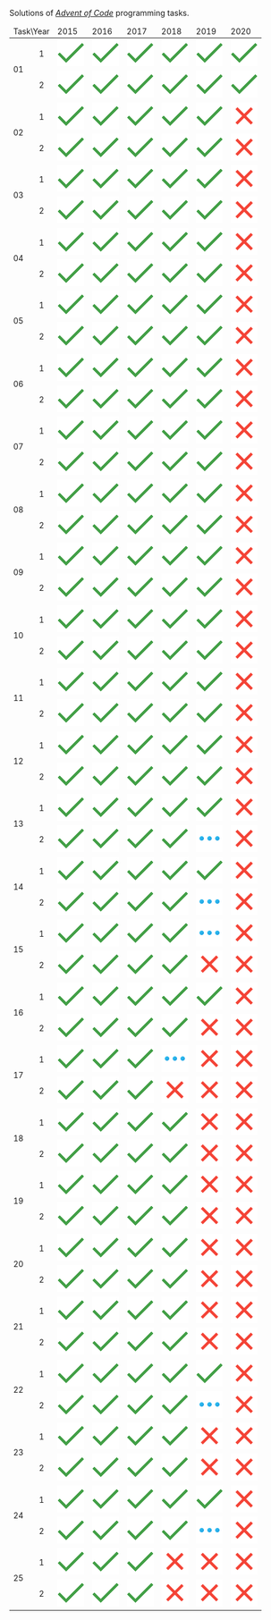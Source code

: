 Solutions  of <cite>[Advent of Code][1]</cite> programming tasks.
<table>
<thead>
	<tr>
		<td colspan="2">Task\Year</td>
		<td>2015</td>
		<td>2016</td>
		<td>2017</td>
		<td>2018</td>
		<td>2019</td>
		<td>2020</td>
	</tr>
</thead>
<tbody>
	<tr>
		<td rowspan="2">01</td>
		<td>1</td>
		<td><a href="tree/master/solutions/2015/day01/task1"><img src="misc/images/solved.png" width="48" height="48"></a></td>
		<td><a href="tree/master/solutions/2016/day01/task1"><img src="misc/images/solved.png" width="48" height="48"></a></td>
		<td><a href="tree/master/solutions/2017/day01/task1"><img src="misc/images/solved.png" width="48" height="48"></a></td>
		<td><a href="tree/master/solutions/2018/day01/task1"><img src="misc/images/solved.png" width="48" height="48"></a></td>
		<td><a href="tree/master/solutions/2019/day01/task1"><img src="misc/images/solved.png" width="48" height="48"></a></td>
		<td><a href="tree/master/solutions/2020/day01/task1"><img src="misc/images/solved.png" width="48" height="48"></a></td>
	</tr>
	<tr>
		<td>2</td>
		<td><a href="tree/master/solutions/2015/day01/task2"><img src="misc/images/solved.png" width="48" height="48"></a></td>
		<td><a href="tree/master/solutions/2016/day01/task2"><img src="misc/images/solved.png" width="48" height="48"></a></td>
		<td><a href="tree/master/solutions/2017/day01/task2"><img src="misc/images/solved.png" width="48" height="48"></a></td>
		<td><a href="tree/master/solutions/2018/day01/task2"><img src="misc/images/solved.png" width="48" height="48"></a></td>
		<td><a href="tree/master/solutions/2019/day01/task2"><img src="misc/images/solved.png" width="48" height="48"></a></td>
		<td><a href="tree/master/solutions/2020/day01/task2"><img src="misc/images/solved.png" width="48" height="48"></a></td>
	</tr>
	<tr>
		<td rowspan="2">02</td>
		<td>1</td>
		<td><a href="tree/master/solutions/2015/day02/task1"><img src="misc/images/solved.png" width="48" height="48"></a></td>
		<td><a href="tree/master/solutions/2016/day02/task1"><img src="misc/images/solved.png" width="48" height="48"></a></td>
		<td><a href="tree/master/solutions/2017/day02/task1"><img src="misc/images/solved.png" width="48" height="48"></a></td>
		<td><a href="tree/master/solutions/2018/day02/task1"><img src="misc/images/solved.png" width="48" height="48"></a></td>
		<td><a href="tree/master/solutions/2019/day02/task1"><img src="misc/images/solved.png" width="48" height="48"></a></td>
		<td><a href="tree/master/solutions/2020/day02/task1"><img src="misc/images/notStarted.png" width="48" height="48"></a></td>
	</tr>
	<tr>
		<td>2</td>
		<td><a href="tree/master/solutions/2015/day02/task2"><img src="misc/images/solved.png" width="48" height="48"></a></td>
		<td><a href="tree/master/solutions/2016/day02/task2"><img src="misc/images/solved.png" width="48" height="48"></a></td>
		<td><a href="tree/master/solutions/2017/day02/task2"><img src="misc/images/solved.png" width="48" height="48"></a></td>
		<td><a href="tree/master/solutions/2018/day02/task2"><img src="misc/images/solved.png" width="48" height="48"></a></td>
		<td><a href="tree/master/solutions/2019/day02/task2"><img src="misc/images/solved.png" width="48" height="48"></a></td>
		<td><a href="tree/master/solutions/2020/day02/task2"><img src="misc/images/notStarted.png" width="48" height="48"></a></td>
	</tr>
	<tr>
		<td rowspan="2">03</td>
		<td>1</td>
		<td><a href="tree/master/solutions/2015/day03/task1"><img src="misc/images/solved.png" width="48" height="48"></a></td>
		<td><a href="tree/master/solutions/2016/day03/task1"><img src="misc/images/solved.png" width="48" height="48"></a></td>
		<td><a href="tree/master/solutions/2017/day03/task1"><img src="misc/images/solved.png" width="48" height="48"></a></td>
		<td><a href="tree/master/solutions/2018/day03/task1"><img src="misc/images/solved.png" width="48" height="48"></a></td>
		<td><a href="tree/master/solutions/2019/day03/task1"><img src="misc/images/solved.png" width="48" height="48"></a></td>
		<td><a href="tree/master/solutions/2020/day03/task1"><img src="misc/images/notStarted.png" width="48" height="48"></a></td>
	</tr>
	<tr>
		<td>2</td>
		<td><a href="tree/master/solutions/2015/day03/task2"><img src="misc/images/solved.png" width="48" height="48"></a></td>
		<td><a href="tree/master/solutions/2016/day03/task2"><img src="misc/images/solved.png" width="48" height="48"></a></td>
		<td><a href="tree/master/solutions/2017/day03/task2"><img src="misc/images/solved.png" width="48" height="48"></a></td>
		<td><a href="tree/master/solutions/2018/day03/task2"><img src="misc/images/solved.png" width="48" height="48"></a></td>
		<td><a href="tree/master/solutions/2019/day03/task2"><img src="misc/images/solved.png" width="48" height="48"></a></td>
		<td><a href="tree/master/solutions/2020/day03/task2"><img src="misc/images/notStarted.png" width="48" height="48"></a></td>
	</tr>
	<tr>
		<td rowspan="2">04</td>
		<td>1</td>
		<td><a href="tree/master/solutions/2015/day04/task1"><img src="misc/images/solved.png" width="48" height="48"></a></td>
		<td><a href="tree/master/solutions/2016/day04/task1"><img src="misc/images/solved.png" width="48" height="48"></a></td>
		<td><a href="tree/master/solutions/2017/day04/task1"><img src="misc/images/solved.png" width="48" height="48"></a></td>
		<td><a href="tree/master/solutions/2018/day04/task1"><img src="misc/images/solved.png" width="48" height="48"></a></td>
		<td><a href="tree/master/solutions/2019/day04/task1"><img src="misc/images/solved.png" width="48" height="48"></a></td>
		<td><a href="tree/master/solutions/2020/day04/task1"><img src="misc/images/notStarted.png" width="48" height="48"></a></td>
	</tr>
	<tr>
		<td>2</td>
		<td><a href="tree/master/solutions/2015/day04/task2"><img src="misc/images/solved.png" width="48" height="48"></a></td>
		<td><a href="tree/master/solutions/2016/day04/task2"><img src="misc/images/solved.png" width="48" height="48"></a></td>
		<td><a href="tree/master/solutions/2017/day04/task2"><img src="misc/images/solved.png" width="48" height="48"></a></td>
		<td><a href="tree/master/solutions/2018/day04/task2"><img src="misc/images/solved.png" width="48" height="48"></a></td>
		<td><a href="tree/master/solutions/2019/day04/task2"><img src="misc/images/solved.png" width="48" height="48"></a></td>
		<td><a href="tree/master/solutions/2020/day04/task2"><img src="misc/images/notStarted.png" width="48" height="48"></a></td>
	</tr>
	<tr>
		<td rowspan="2">05</td>
		<td>1</td>
		<td><a href="tree/master/solutions/2015/day05/task1"><img src="misc/images/solved.png" width="48" height="48"></a></td>
		<td><a href="tree/master/solutions/2016/day05/task1"><img src="misc/images/solved.png" width="48" height="48"></a></td>
		<td><a href="tree/master/solutions/2017/day05/task1"><img src="misc/images/solved.png" width="48" height="48"></a></td>
		<td><a href="tree/master/solutions/2018/day05/task1"><img src="misc/images/solved.png" width="48" height="48"></a></td>
		<td><a href="tree/master/solutions/2019/day05/task1"><img src="misc/images/solved.png" width="48" height="48"></a></td>
		<td><a href="tree/master/solutions/2020/day05/task1"><img src="misc/images/notStarted.png" width="48" height="48"></a></td>
	</tr>
	<tr>
		<td>2</td>
		<td><a href="tree/master/solutions/2015/day05/task2"><img src="misc/images/solved.png" width="48" height="48"></a></td>
		<td><a href="tree/master/solutions/2016/day05/task2"><img src="misc/images/solved.png" width="48" height="48"></a></td>
		<td><a href="tree/master/solutions/2017/day05/task2"><img src="misc/images/solved.png" width="48" height="48"></a></td>
		<td><a href="tree/master/solutions/2018/day05/task2"><img src="misc/images/solved.png" width="48" height="48"></a></td>
		<td><a href="tree/master/solutions/2019/day05/task2"><img src="misc/images/solved.png" width="48" height="48"></a></td>
		<td><a href="tree/master/solutions/2020/day05/task2"><img src="misc/images/notStarted.png" width="48" height="48"></a></td>
	</tr>
	<tr>
		<td rowspan="2">06</td>
		<td>1</td>
		<td><a href="tree/master/solutions/2015/day06/task1"><img src="misc/images/solved.png" width="48" height="48"></a></td>
		<td><a href="tree/master/solutions/2016/day06/task1"><img src="misc/images/solved.png" width="48" height="48"></a></td>
		<td><a href="tree/master/solutions/2017/day06/task1"><img src="misc/images/solved.png" width="48" height="48"></a></td>
		<td><a href="tree/master/solutions/2018/day06/task1"><img src="misc/images/solved.png" width="48" height="48"></a></td>
		<td><a href="tree/master/solutions/2019/day06/task1"><img src="misc/images/solved.png" width="48" height="48"></a></td>
		<td><a href="tree/master/solutions/2020/day06/task1"><img src="misc/images/notStarted.png" width="48" height="48"></a></td>
	</tr>
	<tr>
		<td>2</td>
		<td><a href="tree/master/solutions/2015/day06/task2"><img src="misc/images/solved.png" width="48" height="48"></a></td>
		<td><a href="tree/master/solutions/2016/day06/task2"><img src="misc/images/solved.png" width="48" height="48"></a></td>
		<td><a href="tree/master/solutions/2017/day06/task2"><img src="misc/images/solved.png" width="48" height="48"></a></td>
		<td><a href="tree/master/solutions/2018/day06/task2"><img src="misc/images/solved.png" width="48" height="48"></a></td>
		<td><a href="tree/master/solutions/2019/day06/task2"><img src="misc/images/solved.png" width="48" height="48"></a></td>
		<td><a href="tree/master/solutions/2020/day06/task2"><img src="misc/images/notStarted.png" width="48" height="48"></a></td>
	</tr>
	<tr>
		<td rowspan="2">07</td>
		<td>1</td>
		<td><a href="tree/master/solutions/2015/day07/task1"><img src="misc/images/solved.png" width="48" height="48"></a></td>
		<td><a href="tree/master/solutions/2016/day07/task1"><img src="misc/images/solved.png" width="48" height="48"></a></td>
		<td><a href="tree/master/solutions/2017/day07/task1"><img src="misc/images/solved.png" width="48" height="48"></a></td>
		<td><a href="tree/master/solutions/2018/day07/task1"><img src="misc/images/solved.png" width="48" height="48"></a></td>
		<td><a href="tree/master/solutions/2019/day07/task1"><img src="misc/images/solved.png" width="48" height="48"></a></td>
		<td><a href="tree/master/solutions/2020/day07/task1"><img src="misc/images/notStarted.png" width="48" height="48"></a></td>
	</tr>
	<tr>
		<td>2</td>
		<td><a href="tree/master/solutions/2015/day07/task2"><img src="misc/images/solved.png" width="48" height="48"></a></td>
		<td><a href="tree/master/solutions/2016/day07/task2"><img src="misc/images/solved.png" width="48" height="48"></a></td>
		<td><a href="tree/master/solutions/2017/day07/task2"><img src="misc/images/solved.png" width="48" height="48"></a></td>
		<td><a href="tree/master/solutions/2018/day07/task2"><img src="misc/images/solved.png" width="48" height="48"></a></td>
		<td><a href="tree/master/solutions/2019/day07/task2"><img src="misc/images/solved.png" width="48" height="48"></a></td>
		<td><a href="tree/master/solutions/2020/day07/task2"><img src="misc/images/notStarted.png" width="48" height="48"></a></td>
	</tr>
	<tr>
		<td rowspan="2">08</td>
		<td>1</td>
		<td><a href="tree/master/solutions/2015/day08/task1"><img src="misc/images/solved.png" width="48" height="48"></a></td>
		<td><a href="tree/master/solutions/2016/day08/task1"><img src="misc/images/solved.png" width="48" height="48"></a></td>
		<td><a href="tree/master/solutions/2017/day08/task1"><img src="misc/images/solved.png" width="48" height="48"></a></td>
		<td><a href="tree/master/solutions/2018/day08/task1"><img src="misc/images/solved.png" width="48" height="48"></a></td>
		<td><a href="tree/master/solutions/2019/day08/task1"><img src="misc/images/solved.png" width="48" height="48"></a></td>
		<td><a href="tree/master/solutions/2020/day08/task1"><img src="misc/images/notStarted.png" width="48" height="48"></a></td>
	</tr>
	<tr>
		<td>2</td>
		<td><a href="tree/master/solutions/2015/day08/task2"><img src="misc/images/solved.png" width="48" height="48"></a></td>
		<td><a href="tree/master/solutions/2016/day08/task2"><img src="misc/images/solved.png" width="48" height="48"></a></td>
		<td><a href="tree/master/solutions/2017/day08/task2"><img src="misc/images/solved.png" width="48" height="48"></a></td>
		<td><a href="tree/master/solutions/2018/day08/task2"><img src="misc/images/solved.png" width="48" height="48"></a></td>
		<td><a href="tree/master/solutions/2019/day08/task2"><img src="misc/images/solved.png" width="48" height="48"></a></td>
		<td><a href="tree/master/solutions/2020/day08/task2"><img src="misc/images/notStarted.png" width="48" height="48"></a></td>
	</tr>
	<tr>
		<td rowspan="2">09</td>
		<td>1</td>
		<td><a href="tree/master/solutions/2015/day09/task1"><img src="misc/images/solved.png" width="48" height="48"></a></td>
		<td><a href="tree/master/solutions/2016/day09/task1"><img src="misc/images/solved.png" width="48" height="48"></a></td>
		<td><a href="tree/master/solutions/2017/day09/task1"><img src="misc/images/solved.png" width="48" height="48"></a></td>
		<td><a href="tree/master/solutions/2018/day09/task1"><img src="misc/images/solved.png" width="48" height="48"></a></td>
		<td><a href="tree/master/solutions/2019/day09/task1"><img src="misc/images/solved.png" width="48" height="48"></a></td>
		<td><a href="tree/master/solutions/2020/day09/task1"><img src="misc/images/notStarted.png" width="48" height="48"></a></td>
	</tr>
	<tr>
		<td>2</td>
		<td><a href="tree/master/solutions/2015/day09/task2"><img src="misc/images/solved.png" width="48" height="48"></a></td>
		<td><a href="tree/master/solutions/2016/day09/task2"><img src="misc/images/solved.png" width="48" height="48"></a></td>
		<td><a href="tree/master/solutions/2017/day09/task2"><img src="misc/images/solved.png" width="48" height="48"></a></td>
		<td><a href="tree/master/solutions/2018/day09/task2"><img src="misc/images/solved.png" width="48" height="48"></a></td>
		<td><a href="tree/master/solutions/2019/day09/task2"><img src="misc/images/solved.png" width="48" height="48"></a></td>
		<td><a href="tree/master/solutions/2020/day09/task2"><img src="misc/images/notStarted.png" width="48" height="48"></a></td>
	</tr>
	<tr>
		<td rowspan="2">10</td>
		<td>1</td>
		<td><a href="tree/master/solutions/2015/day10/task1"><img src="misc/images/solved.png" width="48" height="48"></a></td>
		<td><a href="tree/master/solutions/2016/day10/task1"><img src="misc/images/solved.png" width="48" height="48"></a></td>
		<td><a href="tree/master/solutions/2017/day10/task1"><img src="misc/images/solved.png" width="48" height="48"></a></td>
		<td><a href="tree/master/solutions/2018/day10/task1"><img src="misc/images/solved.png" width="48" height="48"></a></td>
		<td><a href="tree/master/solutions/2019/day10/task1"><img src="misc/images/solved.png" width="48" height="48"></a></td>
		<td><a href="tree/master/solutions/2020/day10/task1"><img src="misc/images/notStarted.png" width="48" height="48"></a></td>
	</tr>
	<tr>
		<td>2</td>
		<td><a href="tree/master/solutions/2015/day10/task2"><img src="misc/images/solved.png" width="48" height="48"></a></td>
		<td><a href="tree/master/solutions/2016/day10/task2"><img src="misc/images/solved.png" width="48" height="48"></a></td>
		<td><a href="tree/master/solutions/2017/day10/task2"><img src="misc/images/solved.png" width="48" height="48"></a></td>
		<td><a href="tree/master/solutions/2018/day10/task2"><img src="misc/images/solved.png" width="48" height="48"></a></td>
		<td><a href="tree/master/solutions/2019/day10/task2"><img src="misc/images/solved.png" width="48" height="48"></a></td>
		<td><a href="tree/master/solutions/2020/day10/task2"><img src="misc/images/notStarted.png" width="48" height="48"></a></td>
	</tr>
	<tr>
		<td rowspan="2">11</td>
		<td>1</td>
		<td><a href="tree/master/solutions/2015/day11/task1"><img src="misc/images/solved.png" width="48" height="48"></a></td>
		<td><a href="tree/master/solutions/2016/day11/task1"><img src="misc/images/solved.png" width="48" height="48"></a></td>
		<td><a href="tree/master/solutions/2017/day11/task1"><img src="misc/images/solved.png" width="48" height="48"></a></td>
		<td><a href="tree/master/solutions/2018/day11/task1"><img src="misc/images/solved.png" width="48" height="48"></a></td>
		<td><a href="tree/master/solutions/2019/day11/task1"><img src="misc/images/solved.png" width="48" height="48"></a></td>
		<td><a href="tree/master/solutions/2020/day11/task1"><img src="misc/images/notStarted.png" width="48" height="48"></a></td>
	</tr>
	<tr>
		<td>2</td>
		<td><a href="tree/master/solutions/2015/day11/task2"><img src="misc/images/solved.png" width="48" height="48"></a></td>
		<td><a href="tree/master/solutions/2016/day11/task2"><img src="misc/images/solved.png" width="48" height="48"></a></td>
		<td><a href="tree/master/solutions/2017/day11/task2"><img src="misc/images/solved.png" width="48" height="48"></a></td>
		<td><a href="tree/master/solutions/2018/day11/task2"><img src="misc/images/solved.png" width="48" height="48"></a></td>
		<td><a href="tree/master/solutions/2019/day11/task2"><img src="misc/images/solved.png" width="48" height="48"></a></td>
		<td><a href="tree/master/solutions/2020/day11/task2"><img src="misc/images/notStarted.png" width="48" height="48"></a></td>
	</tr>
	<tr>
		<td rowspan="2">12</td>
		<td>1</td>
		<td><a href="tree/master/solutions/2015/day12/task1"><img src="misc/images/solved.png" width="48" height="48"></a></td>
		<td><a href="tree/master/solutions/2016/day12/task1"><img src="misc/images/solved.png" width="48" height="48"></a></td>
		<td><a href="tree/master/solutions/2017/day12/task1"><img src="misc/images/solved.png" width="48" height="48"></a></td>
		<td><a href="tree/master/solutions/2018/day12/task1"><img src="misc/images/solved.png" width="48" height="48"></a></td>
		<td><a href="tree/master/solutions/2019/day12/task1"><img src="misc/images/solved.png" width="48" height="48"></a></td>
		<td><a href="tree/master/solutions/2020/day12/task1"><img src="misc/images/notStarted.png" width="48" height="48"></a></td>
	</tr>
	<tr>
		<td>2</td>
		<td><a href="tree/master/solutions/2015/day12/task2"><img src="misc/images/solved.png" width="48" height="48"></a></td>
		<td><a href="tree/master/solutions/2016/day12/task2"><img src="misc/images/solved.png" width="48" height="48"></a></td>
		<td><a href="tree/master/solutions/2017/day12/task2"><img src="misc/images/solved.png" width="48" height="48"></a></td>
		<td><a href="tree/master/solutions/2018/day12/task2"><img src="misc/images/solved.png" width="48" height="48"></a></td>
		<td><a href="tree/master/solutions/2019/day12/task2"><img src="misc/images/solved.png" width="48" height="48"></a></td>
		<td><a href="tree/master/solutions/2020/day12/task2"><img src="misc/images/notStarted.png" width="48" height="48"></a></td>
	</tr>
	<tr>
		<td rowspan="2">13</td>
		<td>1</td>
		<td><a href="tree/master/solutions/2015/day13/task1"><img src="misc/images/solved.png" width="48" height="48"></a></td>
		<td><a href="tree/master/solutions/2016/day13/task1"><img src="misc/images/solved.png" width="48" height="48"></a></td>
		<td><a href="tree/master/solutions/2017/day13/task1"><img src="misc/images/solved.png" width="48" height="48"></a></td>
		<td><a href="tree/master/solutions/2018/day13/task1"><img src="misc/images/solved.png" width="48" height="48"></a></td>
		<td><a href="tree/master/solutions/2019/day13/task1"><img src="misc/images/solved.png" width="48" height="48"></a></td>
		<td><a href="tree/master/solutions/2020/day13/task1"><img src="misc/images/notStarted.png" width="48" height="48"></a></td>
	</tr>
	<tr>
		<td>2</td>
		<td><a href="tree/master/solutions/2015/day13/task2"><img src="misc/images/solved.png" width="48" height="48"></a></td>
		<td><a href="tree/master/solutions/2016/day13/task2"><img src="misc/images/solved.png" width="48" height="48"></a></td>
		<td><a href="tree/master/solutions/2017/day13/task2"><img src="misc/images/solved.png" width="48" height="48"></a></td>
		<td><a href="tree/master/solutions/2018/day13/task2"><img src="misc/images/solved.png" width="48" height="48"></a></td>
		<td><a href="tree/master/solutions/2019/day13/task2"><img src="misc/images/inProgress.png" width="48" height="48"></a></td>
		<td><a href="tree/master/solutions/2020/day13/task2"><img src="misc/images/notStarted.png" width="48" height="48"></a></td>
	</tr>
	<tr>
		<td rowspan="2">14</td>
		<td>1</td>
		<td><a href="tree/master/solutions/2015/day14/task1"><img src="misc/images/solved.png" width="48" height="48"></a></td>
		<td><a href="tree/master/solutions/2016/day14/task1"><img src="misc/images/solved.png" width="48" height="48"></a></td>
		<td><a href="tree/master/solutions/2017/day14/task1"><img src="misc/images/solved.png" width="48" height="48"></a></td>
		<td><a href="tree/master/solutions/2018/day14/task1"><img src="misc/images/solved.png" width="48" height="48"></a></td>
		<td><a href="tree/master/solutions/2019/day14/task1"><img src="misc/images/solved.png" width="48" height="48"></a></td>
		<td><a href="tree/master/solutions/2020/day14/task1"><img src="misc/images/notStarted.png" width="48" height="48"></a></td>
	</tr>
	<tr>
		<td>2</td>
		<td><a href="tree/master/solutions/2015/day14/task2"><img src="misc/images/solved.png" width="48" height="48"></a></td>
		<td><a href="tree/master/solutions/2016/day14/task2"><img src="misc/images/solved.png" width="48" height="48"></a></td>
		<td><a href="tree/master/solutions/2017/day14/task2"><img src="misc/images/solved.png" width="48" height="48"></a></td>
		<td><a href="tree/master/solutions/2018/day14/task2"><img src="misc/images/solved.png" width="48" height="48"></a></td>
		<td><a href="tree/master/solutions/2019/day14/task2"><img src="misc/images/inProgress.png" width="48" height="48"></a></td>
		<td><a href="tree/master/solutions/2020/day14/task2"><img src="misc/images/notStarted.png" width="48" height="48"></a></td>
	</tr>
	<tr>
		<td rowspan="2">15</td>
		<td>1</td>
		<td><a href="tree/master/solutions/2015/day15/task1"><img src="misc/images/solved.png" width="48" height="48"></a></td>
		<td><a href="tree/master/solutions/2016/day15/task1"><img src="misc/images/solved.png" width="48" height="48"></a></td>
		<td><a href="tree/master/solutions/2017/day15/task1"><img src="misc/images/solved.png" width="48" height="48"></a></td>
		<td><a href="tree/master/solutions/2018/day15/task1"><img src="misc/images/solved.png" width="48" height="48"></a></td>
		<td><a href="tree/master/solutions/2019/day15/task1"><img src="misc/images/inProgress.png" width="48" height="48"></a></td>
		<td><a href="tree/master/solutions/2020/day15/task1"><img src="misc/images/notStarted.png" width="48" height="48"></a></td>
	</tr>
	<tr>
		<td>2</td>
		<td><a href="tree/master/solutions/2015/day15/task2"><img src="misc/images/solved.png" width="48" height="48"></a></td>
		<td><a href="tree/master/solutions/2016/day15/task2"><img src="misc/images/solved.png" width="48" height="48"></a></td>
		<td><a href="tree/master/solutions/2017/day15/task2"><img src="misc/images/solved.png" width="48" height="48"></a></td>
		<td><a href="tree/master/solutions/2018/day15/task2"><img src="misc/images/solved.png" width="48" height="48"></a></td>
		<td><a href="tree/master/solutions/2019/day15/task2"><img src="misc/images/notStarted.png" width="48" height="48"></a></td>
		<td><a href="tree/master/solutions/2020/day15/task2"><img src="misc/images/notStarted.png" width="48" height="48"></a></td>
	</tr>
	<tr>
		<td rowspan="2">16</td>
		<td>1</td>
		<td><a href="tree/master/solutions/2015/day16/task1"><img src="misc/images/solved.png" width="48" height="48"></a></td>
		<td><a href="tree/master/solutions/2016/day16/task1"><img src="misc/images/solved.png" width="48" height="48"></a></td>
		<td><a href="tree/master/solutions/2017/day16/task1"><img src="misc/images/solved.png" width="48" height="48"></a></td>
		<td><a href="tree/master/solutions/2018/day16/task1"><img src="misc/images/solved.png" width="48" height="48"></a></td>
		<td><a href="tree/master/solutions/2019/day16/task1"><img src="misc/images/solved.png" width="48" height="48"></a></td>
		<td><a href="tree/master/solutions/2020/day16/task1"><img src="misc/images/notStarted.png" width="48" height="48"></a></td>
	</tr>
	<tr>
		<td>2</td>
		<td><a href="tree/master/solutions/2015/day16/task2"><img src="misc/images/solved.png" width="48" height="48"></a></td>
		<td><a href="tree/master/solutions/2016/day16/task2"><img src="misc/images/solved.png" width="48" height="48"></a></td>
		<td><a href="tree/master/solutions/2017/day16/task2"><img src="misc/images/solved.png" width="48" height="48"></a></td>
		<td><a href="tree/master/solutions/2018/day16/task2"><img src="misc/images/solved.png" width="48" height="48"></a></td>
		<td><a href="tree/master/solutions/2019/day16/task2"><img src="misc/images/notStarted.png" width="48" height="48"></a></td>
		<td><a href="tree/master/solutions/2020/day16/task2"><img src="misc/images/notStarted.png" width="48" height="48"></a></td>
	</tr>
	<tr>
		<td rowspan="2">17</td>
		<td>1</td>
		<td><a href="tree/master/solutions/2015/day17/task1"><img src="misc/images/solved.png" width="48" height="48"></a></td>
		<td><a href="tree/master/solutions/2016/day17/task1"><img src="misc/images/solved.png" width="48" height="48"></a></td>
		<td><a href="tree/master/solutions/2017/day17/task1"><img src="misc/images/solved.png" width="48" height="48"></a></td>
		<td><a href="tree/master/solutions/2018/day17/task1"><img src="misc/images/inProgress.png" width="48" height="48"></a></td>
		<td><a href="tree/master/solutions/2019/day17/task1"><img src="misc/images/notStarted.png" width="48" height="48"></a></td>
		<td><a href="tree/master/solutions/2020/day17/task1"><img src="misc/images/notStarted.png" width="48" height="48"></a></td>
	</tr>
	<tr>
		<td>2</td>
		<td><a href="tree/master/solutions/2015/day17/task2"><img src="misc/images/solved.png" width="48" height="48"></a></td>
		<td><a href="tree/master/solutions/2016/day17/task2"><img src="misc/images/solved.png" width="48" height="48"></a></td>
		<td><a href="tree/master/solutions/2017/day17/task2"><img src="misc/images/solved.png" width="48" height="48"></a></td>
		<td><a href="tree/master/solutions/2018/day17/task2"><img src="misc/images/notStarted.png" width="48" height="48"></a></td>
		<td><a href="tree/master/solutions/2019/day17/task2"><img src="misc/images/notStarted.png" width="48" height="48"></a></td>
		<td><a href="tree/master/solutions/2020/day17/task2"><img src="misc/images/notStarted.png" width="48" height="48"></a></td>
	</tr>
	<tr>
		<td rowspan="2">18</td>
		<td>1</td>
		<td><a href="tree/master/solutions/2015/day18/task1"><img src="misc/images/solved.png" width="48" height="48"></a></td>
		<td><a href="tree/master/solutions/2016/day18/task1"><img src="misc/images/solved.png" width="48" height="48"></a></td>
		<td><a href="tree/master/solutions/2017/day18/task1"><img src="misc/images/solved.png" width="48" height="48"></a></td>
		<td><a href="tree/master/solutions/2018/day18/task1"><img src="misc/images/solved.png" width="48" height="48"></a></td>
		<td><a href="tree/master/solutions/2019/day18/task1"><img src="misc/images/notStarted.png" width="48" height="48"></a></td>
		<td><a href="tree/master/solutions/2020/day18/task1"><img src="misc/images/notStarted.png" width="48" height="48"></a></td>
	</tr>
	<tr>
		<td>2</td>
		<td><a href="tree/master/solutions/2015/day18/task2"><img src="misc/images/solved.png" width="48" height="48"></a></td>
		<td><a href="tree/master/solutions/2016/day18/task2"><img src="misc/images/solved.png" width="48" height="48"></a></td>
		<td><a href="tree/master/solutions/2017/day18/task2"><img src="misc/images/solved.png" width="48" height="48"></a></td>
		<td><a href="tree/master/solutions/2018/day18/task2"><img src="misc/images/solved.png" width="48" height="48"></a></td>
		<td><a href="tree/master/solutions/2019/day18/task2"><img src="misc/images/notStarted.png" width="48" height="48"></a></td>
		<td><a href="tree/master/solutions/2020/day18/task2"><img src="misc/images/notStarted.png" width="48" height="48"></a></td>
	</tr>
	<tr>
		<td rowspan="2">19</td>
		<td>1</td>
		<td><a href="tree/master/solutions/2015/day19/task1"><img src="misc/images/solved.png" width="48" height="48"></a></td>
		<td><a href="tree/master/solutions/2016/day19/task1"><img src="misc/images/solved.png" width="48" height="48"></a></td>
		<td><a href="tree/master/solutions/2017/day19/task1"><img src="misc/images/solved.png" width="48" height="48"></a></td>
		<td><a href="tree/master/solutions/2018/day19/task1"><img src="misc/images/solved.png" width="48" height="48"></a></td>
		<td><a href="tree/master/solutions/2019/day19/task1"><img src="misc/images/notStarted.png" width="48" height="48"></a></td>
		<td><a href="tree/master/solutions/2020/day19/task1"><img src="misc/images/notStarted.png" width="48" height="48"></a></td>
	</tr>
	<tr>
		<td>2</td>
		<td><a href="tree/master/solutions/2015/day19/task2"><img src="misc/images/solved.png" width="48" height="48"></a></td>
		<td><a href="tree/master/solutions/2016/day19/task2"><img src="misc/images/solved.png" width="48" height="48"></a></td>
		<td><a href="tree/master/solutions/2017/day19/task2"><img src="misc/images/solved.png" width="48" height="48"></a></td>
		<td><a href="tree/master/solutions/2018/day19/task2"><img src="misc/images/solved.png" width="48" height="48"></a></td>
		<td><a href="tree/master/solutions/2019/day19/task2"><img src="misc/images/notStarted.png" width="48" height="48"></a></td>
		<td><a href="tree/master/solutions/2020/day19/task2"><img src="misc/images/notStarted.png" width="48" height="48"></a></td>
	</tr>
	<tr>
		<td rowspan="2">20</td>
		<td>1</td>
		<td><a href="tree/master/solutions/2015/day20/task1"><img src="misc/images/solved.png" width="48" height="48"></a></td>
		<td><a href="tree/master/solutions/2016/day20/task1"><img src="misc/images/solved.png" width="48" height="48"></a></td>
		<td><a href="tree/master/solutions/2017/day20/task1"><img src="misc/images/solved.png" width="48" height="48"></a></td>
		<td><a href="tree/master/solutions/2018/day20/task1"><img src="misc/images/solved.png" width="48" height="48"></a></td>
		<td><a href="tree/master/solutions/2019/day20/task1"><img src="misc/images/notStarted.png" width="48" height="48"></a></td>
		<td><a href="tree/master/solutions/2020/day20/task1"><img src="misc/images/notStarted.png" width="48" height="48"></a></td>
	</tr>
	<tr>
		<td>2</td>
		<td><a href="tree/master/solutions/2015/day20/task2"><img src="misc/images/solved.png" width="48" height="48"></a></td>
		<td><a href="tree/master/solutions/2016/day20/task2"><img src="misc/images/solved.png" width="48" height="48"></a></td>
		<td><a href="tree/master/solutions/2017/day20/task2"><img src="misc/images/solved.png" width="48" height="48"></a></td>
		<td><a href="tree/master/solutions/2018/day20/task2"><img src="misc/images/solved.png" width="48" height="48"></a></td>
		<td><a href="tree/master/solutions/2019/day20/task2"><img src="misc/images/notStarted.png" width="48" height="48"></a></td>
		<td><a href="tree/master/solutions/2020/day20/task2"><img src="misc/images/notStarted.png" width="48" height="48"></a></td>
	</tr>
	<tr>
		<td rowspan="2">21</td>
		<td>1</td>
		<td><a href="tree/master/solutions/2015/day21/task1"><img src="misc/images/solved.png" width="48" height="48"></a></td>
		<td><a href="tree/master/solutions/2016/day21/task1"><img src="misc/images/solved.png" width="48" height="48"></a></td>
		<td><a href="tree/master/solutions/2017/day21/task1"><img src="misc/images/solved.png" width="48" height="48"></a></td>
		<td><a href="tree/master/solutions/2018/day21/task1"><img src="misc/images/solved.png" width="48" height="48"></a></td>
		<td><a href="tree/master/solutions/2019/day21/task1"><img src="misc/images/notStarted.png" width="48" height="48"></a></td>
		<td><a href="tree/master/solutions/2020/day21/task1"><img src="misc/images/notStarted.png" width="48" height="48"></a></td>
	</tr>
	<tr>
		<td>2</td>
		<td><a href="tree/master/solutions/2015/day21/task2"><img src="misc/images/solved.png" width="48" height="48"></a></td>
		<td><a href="tree/master/solutions/2016/day21/task2"><img src="misc/images/solved.png" width="48" height="48"></a></td>
		<td><a href="tree/master/solutions/2017/day21/task2"><img src="misc/images/solved.png" width="48" height="48"></a></td>
		<td><a href="tree/master/solutions/2018/day21/task2"><img src="misc/images/solved.png" width="48" height="48"></a></td>
		<td><a href="tree/master/solutions/2019/day21/task2"><img src="misc/images/notStarted.png" width="48" height="48"></a></td>
		<td><a href="tree/master/solutions/2020/day21/task2"><img src="misc/images/notStarted.png" width="48" height="48"></a></td>
	</tr>
	<tr>
		<td rowspan="2">22</td>
		<td>1</td>
		<td><a href="tree/master/solutions/2015/day22/task1"><img src="misc/images/solved.png" width="48" height="48"></a></td>
		<td><a href="tree/master/solutions/2016/day22/task1"><img src="misc/images/solved.png" width="48" height="48"></a></td>
		<td><a href="tree/master/solutions/2017/day22/task1"><img src="misc/images/solved.png" width="48" height="48"></a></td>
		<td><a href="tree/master/solutions/2018/day22/task1"><img src="misc/images/solved.png" width="48" height="48"></a></td>
		<td><a href="tree/master/solutions/2019/day22/task1"><img src="misc/images/solved.png" width="48" height="48"></a></td>
		<td><a href="tree/master/solutions/2020/day22/task1"><img src="misc/images/notStarted.png" width="48" height="48"></a></td>
	</tr>
	<tr>
		<td>2</td>
		<td><a href="tree/master/solutions/2015/day22/task2"><img src="misc/images/solved.png" width="48" height="48"></a></td>
		<td><a href="tree/master/solutions/2016/day22/task2"><img src="misc/images/solved.png" width="48" height="48"></a></td>
		<td><a href="tree/master/solutions/2017/day22/task2"><img src="misc/images/solved.png" width="48" height="48"></a></td>
		<td><a href="tree/master/solutions/2018/day22/task2"><img src="misc/images/solved.png" width="48" height="48"></a></td>
		<td><a href="tree/master/solutions/2019/day22/task2"><img src="misc/images/inProgress.png" width="48" height="48"></a></td>
		<td><a href="tree/master/solutions/2020/day22/task2"><img src="misc/images/notStarted.png" width="48" height="48"></a></td>
	</tr>
	<tr>
		<td rowspan="2">23</td>
		<td>1</td>
		<td><a href="tree/master/solutions/2015/day23/task1"><img src="misc/images/solved.png" width="48" height="48"></a></td>
		<td><a href="tree/master/solutions/2016/day23/task1"><img src="misc/images/solved.png" width="48" height="48"></a></td>
		<td><a href="tree/master/solutions/2017/day23/task1"><img src="misc/images/solved.png" width="48" height="48"></a></td>
		<td><a href="tree/master/solutions/2018/day23/task1"><img src="misc/images/solved.png" width="48" height="48"></a></td>
		<td><a href="tree/master/solutions/2019/day23/task1"><img src="misc/images/notStarted.png" width="48" height="48"></a></td>
		<td><a href="tree/master/solutions/2020/day23/task1"><img src="misc/images/notStarted.png" width="48" height="48"></a></td>
	</tr>
	<tr>
		<td>2</td>
		<td><a href="tree/master/solutions/2015/day23/task2"><img src="misc/images/solved.png" width="48" height="48"></a></td>
		<td><a href="tree/master/solutions/2016/day23/task2"><img src="misc/images/solved.png" width="48" height="48"></a></td>
		<td><a href="tree/master/solutions/2017/day23/task2"><img src="misc/images/solved.png" width="48" height="48"></a></td>
		<td><a href="tree/master/solutions/2018/day23/task2"><img src="misc/images/solved.png" width="48" height="48"></a></td>
		<td><a href="tree/master/solutions/2019/day23/task2"><img src="misc/images/notStarted.png" width="48" height="48"></a></td>
		<td><a href="tree/master/solutions/2020/day23/task2"><img src="misc/images/notStarted.png" width="48" height="48"></a></td>
	</tr>
	<tr>
		<td rowspan="2">24</td>
		<td>1</td>
		<td><a href="tree/master/solutions/2015/day24/task1"><img src="misc/images/solved.png" width="48" height="48"></a></td>
		<td><a href="tree/master/solutions/2016/day24/task1"><img src="misc/images/solved.png" width="48" height="48"></a></td>
		<td><a href="tree/master/solutions/2017/day24/task1"><img src="misc/images/solved.png" width="48" height="48"></a></td>
		<td><a href="tree/master/solutions/2018/day24/task1"><img src="misc/images/solved.png" width="48" height="48"></a></td>
		<td><a href="tree/master/solutions/2019/day24/task1"><img src="misc/images/solved.png" width="48" height="48"></a></td>
		<td><a href="tree/master/solutions/2020/day24/task1"><img src="misc/images/notStarted.png" width="48" height="48"></a></td>
	</tr>
	<tr>
		<td>2</td>
		<td><a href="tree/master/solutions/2015/day24/task2"><img src="misc/images/solved.png" width="48" height="48"></a></td>
		<td><a href="tree/master/solutions/2016/day24/task2"><img src="misc/images/solved.png" width="48" height="48"></a></td>
		<td><a href="tree/master/solutions/2017/day24/task2"><img src="misc/images/solved.png" width="48" height="48"></a></td>
		<td><a href="tree/master/solutions/2018/day24/task2"><img src="misc/images/solved.png" width="48" height="48"></a></td>
		<td><a href="tree/master/solutions/2019/day24/task2"><img src="misc/images/inProgress.png" width="48" height="48"></a></td>
		<td><a href="tree/master/solutions/2020/day24/task2"><img src="misc/images/notStarted.png" width="48" height="48"></a></td>
	</tr>
	<tr>
		<td rowspan="2">25</td>
		<td>1</td>
		<td><a href="tree/master/solutions/2015/day25/task1"><img src="misc/images/solved.png" width="48" height="48"></a></td>
		<td><a href="tree/master/solutions/2016/day25/task1"><img src="misc/images/solved.png" width="48" height="48"></a></td>
		<td><a href="tree/master/solutions/2017/day25/task1"><img src="misc/images/solved.png" width="48" height="48"></a></td>
		<td><a href="tree/master/solutions/2018/day25/task1"><img src="misc/images/notStarted.png" width="48" height="48"></a></td>
		<td><a href="tree/master/solutions/2019/day25/task1"><img src="misc/images/notStarted.png" width="48" height="48"></a></td>
		<td><a href="tree/master/solutions/2020/day25/task1"><img src="misc/images/notStarted.png" width="48" height="48"></a></td>
	</tr>
	<tr>
		<td>2</td>
		<td><a href="tree/master/solutions/2015/day25/task2"><img src="misc/images/solved.png" width="48" height="48"></a></td>
		<td><a href="tree/master/solutions/2016/day25/task2"><img src="misc/images/solved.png" width="48" height="48"></a></td>
		<td><a href="tree/master/solutions/2017/day25/task2"><img src="misc/images/solved.png" width="48" height="48"></a></td>
		<td><a href="tree/master/solutions/2018/day25/task2"><img src="misc/images/notStarted.png" width="48" height="48"></a></td>
		<td><a href="tree/master/solutions/2019/day25/task2"><img src="misc/images/notStarted.png" width="48" height="48"></a></td>
		<td><a href="tree/master/solutions/2020/day25/task2"><img src="misc/images/notStarted.png" width="48" height="48"></a></td>
	</tr>
</tbody>
</table>

[1]: https://adventofcode.com/
